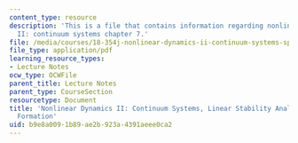 ```yaml
---
content_type: resource
description: 'This is a file that contains information regarding nonlinear dynamics
  II: continuum systems chapter 7.'
file: /media/courses/18-354j-nonlinear-dynamics-ii-continuum-systems-spring-2015/b9e8a0091b89ae2b923a4391aeee0ca2_MIT18_354JS15_Ch7.pdf
file_type: application/pdf
learning_resource_types:
- Lecture Notes
ocw_type: OCWFile
parent_title: Lecture Notes
parent_type: CourseSection
resourcetype: Document
title: 'Nonlinear Dynamics II: Continuum Systems, Linear Stability Analysis and Pattern
  Formation'
uid: b9e8a009-1b89-ae2b-923a-4391aeee0ca2
---
```


